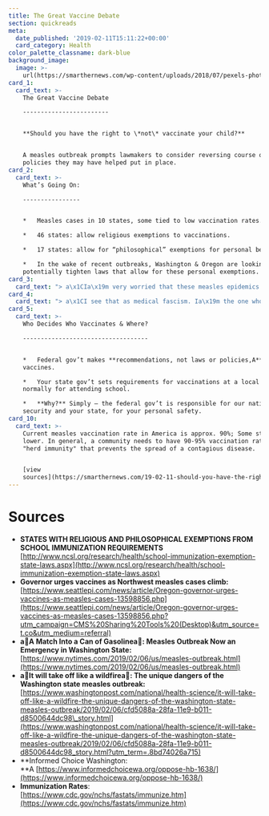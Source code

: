 ```yaml
---
title: The Great Vaccine Debate
section: quickreads
meta:
  date_published: '2019-02-11T15:11:22+00:00'
  card_category: Health
color_palette_classname: dark-blue
background_image:
  image: >-
    url(https://smarthernews.com/wp-content/uploads/2018/07/pexels-photo-1204135.jpeg)
card_1:
  card_text: >-
    The Great Vaccine Debate

    ------------------------


    **Should you have the right to \*not\* vaccinate your child?**


    A measles outbreak prompts lawmakers to consider reversing course on
    policies they may have helped put in place.
card_2:
  card_text: >-
    What’s Going On:

    ----------------


    *   Measles cases in 10 states, some tied to low vaccination rates.

    *   46 states: allow religious exemptions to vaccinations.

    *   17 states: allow for “philosophical” exemptions for personal beliefs.

    *   In the wake of recent outbreaks, Washington & Oregon are looking to
    potentially tighten laws that allow for these personal exemptions.
card_3:
  card_text: "> a\x1CIa\x19m very worried that these measles epidemics are becoming a new normal…The enablers are state legislators in those states, that have allowed themselves to be played.”\n> \n> Dr. Peter Hotez, Texas Childrena\x19s Hospital Center for Vaccine Development at Baylor College of Medicine in Houston who is against personal exemptions for vaccines."
card_4:
  card_text: "> a\x1CI see that as medical fascism. Ia\x19m the one who is going to make medical decisions for my kids.a\x1D\n> \n> Becky Johnson mother of 3, who is against vaccinations. She disagrees with a new California law passed in 2015 (after a measles outbreak at Disneyland) that reversed personal exemptions, requiring vaccinations."
card_5:
  card_text: >-
    Who Decides Who Vaccinates & Where?

    -----------------------------------


    *   Federal gov’t makes **recommendations, not laws or policies,A** re:
    vaccines.

    *   Your state gov’t sets requirements for vaccinations at a local level,
    normally for attending school.

    *   **Why?** Simply – the federal gov’t is responsible for our national
    security and your state, for your personal safety.
card_10:
  card_text: >-
    Current measles vaccination rate in America is approx. 90%; Some states have
    lower. In general, a community needs to have 90-95% vaccination rates for
    "herd immunity" that prevents the spread of a contagious disease.


    [view
    sources](https://smarthernews.com/19-02-11-should-you-have-the-right-not-to-vaccinate/)
---
```

Sources
=======

*   **STATES WITH RELIGIOUS AND PHILOSOPHICAL EXEMPTIONS FROM SCHOOL IMMUNIZATION REQUIREMENTS**  
    [http://www.ncsl.org/research/health/school-immunization-exemption-state-laws.aspx](http://www.ncsl.org/research/health/school-immunization-exemption-state-laws.aspx)
*   **Governor urges vaccines as Northwest measles cases climb:**  
    [https://www.seattlepi.com/news/article/Oregon-governor-urges-vaccines-as-measles-cases-13598856.php](https://www.seattlepi.com/news/article/Oregon-governor-urges-vaccines-as-measles-cases-13598856.php?utm_campaign=CMS%20Sharing%20Tools%20(Desktop)&utm_source=t.co&utm_medium=referral)
*   **aA Match Into a Can of Gasolinea: Measles Outbreak Now an Emergency in Washington State:**  
    [https://www.nytimes.com/2019/02/06/us/measles-outbreak.html](https://www.nytimes.com/2019/02/06/us/measles-outbreak.html)
*   **aIt will take off like a wildfirea: The unique dangers of the Washington state measles outbreak:**  
    [https://www.washingtonpost.com/national/health-science/it-will-take-off-like-a-wildfire-the-unique-dangers-of-the-washington-state-measles-outbreak/2019/02/06/cfd5088a-28fa-11e9-b011-d8500644dc98\_story.html](https://www.washingtonpost.com/national/health-science/it-will-take-off-like-a-wildfire-the-unique-dangers-of-the-washington-state-measles-outbreak/2019/02/06/cfd5088a-28fa-11e9-b011-d8500644dc98_story.html?utm_term=.8bd74026a715)
*   **Informed Choice Washington:  
    **A [https://www.informedchoicewa.org/oppose-hb-1638/](https://www.informedchoicewa.org/oppose-hb-1638/)
*   **Immunization Rates**:  
    [https://www.cdc.gov/nchs/fastats/immunize.htm](https://www.cdc.gov/nchs/fastats/immunize.htm)